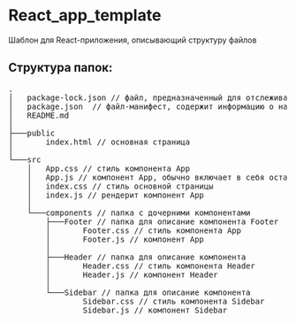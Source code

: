 # React_app_template
Шаблон для React-приложения, описывающий структуру файлов

## Структура папок:
<pre>
.
│   package-lock.json // файл, предназначенный для отслеживания точных версий установленных пакетов  
│   package.json  // файл-манифест, содержит информацию о названии, текущей версии приложения, зависимостях и т.д.  
│   README.md  
│  
├───public  
│       index.html // основная страница  
│  
└───src  
    │   App.css // стиль компонента App  
    │   App.js // компонент App, обычно включает в себя остальные компоненты  
    │   index.css // стиль основной страницы  
    │   index.js // рендерит компонент App  
    │  
    └───components // папка с дочерними компонентами  
        ├───Footer // папка для описание компонента Footer  
        │       Footer.css // стиль компонента App  
        │       Footer.js // компонент App  
        │  
        ├───Header // папка для описание компонента  
        │       Header.css // стиль компонента Header  
        │       Header.js // компонент Header  
        │  
        └───Sidebar // папка для описание компонента  
                Sidebar.css // стиль компонента Sidebar  
                Sidebar.js // компонент Sidebar  
</pre>
